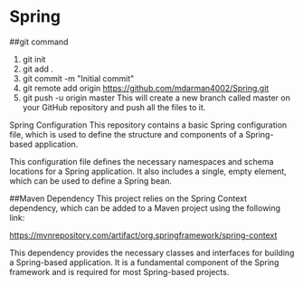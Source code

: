 # Spring

##git command
1. git init
2. git add .
3. git commit -m "Initial commit"
4. git remote add origin https://github.com/mdarman4002/Spring.git
5. git push -u origin master
   This will create a new branch called master on your GitHub repository and push all the files to it.

   
Spring Configuration 
This repository contains a basic Spring configuration file, which is used to define the structure and components of a Spring-based application.
<?xml version="1.0" encoding="UTF-8"?>
<beans xmlns="http://www.springframework.org/schema/beans"
       xmlns:xsi="http://www.w3.org/2001/XMLSchema-instance"
       xmlns:context="http://www.springframework.org/schema/context"
       xmlns:p="http://www.springframework.org/schema/p"
       xsi:schemaLocation="http://www.springframework.org/schema/beans
           http://www.springframework.org/schema/beans/spring-beans.xsd
           http://www.springframework.org/schema/context
           http://www.springframework.org/schema/context/spring-context.xsd">

<bean>
</bean>
</beans>

This configuration file defines the necessary namespaces and schema locations for a Spring application. It also includes a single, empty <bean> element, which can be used to define a Spring bean.

##Maven Dependency
This project relies on the Spring Context dependency, which can be added to a Maven project using the following link:

https://mvnrepository.com/artifact/org.springframework/spring-context

This dependency provides the necessary classes and interfaces for building a Spring-based application. It is a fundamental component of the Spring framework and is required for most Spring-based projects.
